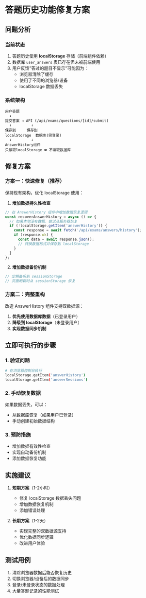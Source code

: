 # 答题历史功能修复方案

## 问题分析

### 当前状态
1. 答题历史使用 **localStorage** 存储（前端组件依赖）
2. 数据库 `user_answers` 表已存在但未被前端使用
3. 用户反馈"答过的题目不显示"可能因为：
   - 浏览器清除了缓存
   - 使用了不同的浏览器/设备
   - localStorage 数据丢失

### 系统架构
```
用户答题 
  ↓
提交答案 → API (/api/exams/questions/[id]/submit)
  ↓         ↓
保存到     保存到
localStorage  数据库(需登录)
  ↓         ↓
AnswerHistory组件
只读取localStorage ❌ 不读取数据库
```

## 修复方案

### 方案一：快速修复（推荐）
保持现有架构，优化 localStorage 使用：

1. **增加数据持久性检查**
```javascript
// 在 AnswerHistory 组件中增加数据恢复逻辑
const recoverAnswerHistory = async () => {
  // 如果本地没有数据，尝试从服务器恢复
  if (!localStorage.getItem('answerHistory')) {
    const response = await fetch('/api/exams/answers/history');
    if (response.ok) {
      const data = await response.json();
      // 转换数据格式并保存到 localStorage
    }
  }
};
```

2. **增加数据备份机制**
```javascript
// 定期备份到 sessionStorage
// 页面刷新时从 sessionStorage 恢复
```

### 方案二：完整重构
改造 AnswerHistory 组件支持双数据源：

1. **优先使用数据库数据**（已登录用户）
2. **降级到 localStorage**（未登录用户）
3. **实现数据同步机制**

## 立即可执行的步骤

### 1. 验证问题
```bash
# 在浏览器控制台执行
localStorage.getItem('answerHistory')
localStorage.getItem('answerSessions')
```

### 2. 手动恢复数据
如果数据丢失，可以：
- 从数据库恢复（如果用户已登录）
- 手动创建初始数据结构

### 3. 预防措施
- 增加数据有效性检查
- 实现自动备份机制
- 添加数据恢复功能

## 实施建议

1. **短期方案**（1-2小时）
   - 修复 localStorage 数据丢失问题
   - 增加数据恢复机制
   - 添加错误处理

2. **长期方案**（1-2天）
   - 实现完整的双数据源支持
   - 优化数据同步逻辑
   - 改进用户体验

## 测试用例

1. 清除浏览器数据后能否恢复历史
2. 切换浏览器/设备后的数据同步
3. 登录/未登录状态的数据处理
4. 大量答题记录的性能测试